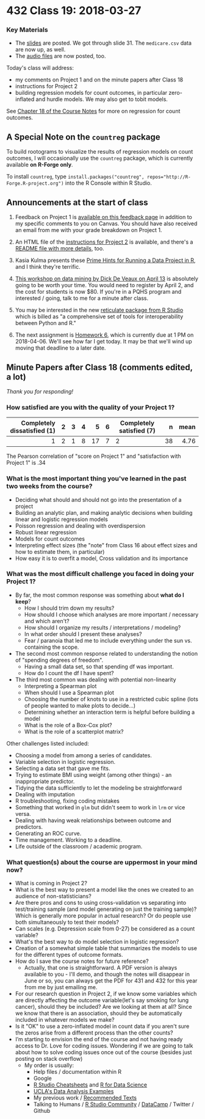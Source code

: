 # 432 Class 19: 2018-03-27

### Key Materials

- The [slides](https://github.com/THOMASELOVE/432-2018/tree/master/slides/class19) are posted. We got through slide 31. The `medicare.csv` data are now up, as well. 
- The [audio files](https://github.com/THOMASELOVE/432-2018/tree/master/slides/class19) are now posted, too.

Today's class will address:

- my comments on Project 1 and on the minute papers after Class 18
- instructions for Project 2
- building regression models for count outcomes, in particular zero-inflated and hurdle models. We may also get to tobit models.

See [Chapter 18 of the Course Notes](https://thomaselove.github.io/432-notes/modeling-a-count-outcome-in-ohio-smart.html#where-to-read-this-chapter-1) for more on regression for count outcomes.

## A Special Note on the `countreg` package

To build rootograms to visualize the results of regression models on count outcomes, I will occasionally use the `countreg` package, which is currently available **on R-Forge only**.

To install `countreg`, type `install.packages("countreg", repos="http://R-Forge.R-project.org")` into the R Console within R Studio.

## Announcements at the start of class

1. Feedback on Project 1 is [available on this feedback page](https://github.com/THOMASELOVE/432-2018/blob/master/projects/project1/FEEDBACK.md) in addition to my specific comments to you on Canvas. You should have also received an email from me with your grade breakdown on Project 1.

2. An HTML file of the [instructions for Project 2](https://htmlpreview.github.io/?https://github.com/THOMASELOVE/432-2018/blob/master/projects/project2/project2-instructions-432-2018.html) is available, and there's a [README file with more details](https://github.com/THOMASELOVE/432-2018/tree/master/projects/project2), too. 

3. Kasia Kulma presents these [Prime Hints for Running a Data Project in R](https://kkulma.github.io/2018-03-18-Prime-Hints-for-Running-a-data-project-in-R/), and I think they're terrific.

4. [This workshop on data mining by Dick De Veaux on April 13](http://www.bio.ri.ccf.org/ASA/cspring.html) is absolutely going to be worth your time. You would need to register by April 2, and the cost for students is now $80. If you're in a PQHS program and interested / going, talk to me for a minute after class.

5. You may be interested in the new [reticulate package from R Studio](https://blog.rstudio.com/2018/03/26/reticulate-r-interface-to-python/) which is billed as "a comprehensive set of tools for interoperability between Python and R."

6. The next assignment is [Homework 6](https://github.com/THOMASELOVE/432-2018/tree/master/assignments), which is currently due at 1 PM on 2018-04-06. We'll see how far I get today. It may be that we'll wind up moving that deadline to a later date.

## Minute Papers after Class 18 (comments edited, a lot)

*Thank you for responding!*

### How satisfied are you with the quality of your Project 1?

Completely dissatisfied (1) | 2 | 3 | 4 | 5 | 6 | Completely satisfied (7) | n | mean 
--------------------: | ---: | ---: | ---: | ---: | ---: | ----- | ---: | ---:
1 | 2 | 1 | 8 | 17 | 7 | 2 | 38 | 4.76

The Pearson correlation of "score on Project 1" and "satisfaction with Project 1" is .34

### What is the most important thing you've learned in the past two weeks from the course? 

- Deciding what should and should not go into the presentation of a project
- Building an analytic plan, and making analytic decisions when building linear and logistic regression models
- Poisson regression and dealing with overdispersion
- Robust linear regression 
- Models for count outcomes
- Interpreting effect sizes (the "note" from Class 16 about effect sizes and how to estimate them, in particular)
- How easy it is to overfit a model, Cross validation and its importance

### What was the most difficult challenge you faced in doing your Project 1? 

- By far, the most common response was something about **what do I keep**?
    - How I should trim down my results? 
    - How should I choose which analyses are more important / necessary and which aren't?
    - How should I organize my results / interpretations / modeling?
    - In what order should I present these analyses?
    - Fear / paranoia that led me to include everything under the sun vs. containing the scope.
- The second most common response related to understanding the notion of "spending degrees of freedom".
    - Having a small data set, so that spending df was important.
    - How do I count the df I have spent?
- The third most common was dealing with potential non-linearity
    - Interpreting a Spearman plot
    - When should I use a Spearman plot
    - Choosing the number of knots to use in a restricted cubic spline (lots of people wanted to make plots to decide...)
    - Determining whether an interaction term is helpful before building a model
    - What is the role of a Box-Cox plot?
    - What is the role of a scatterplot matrix?

Other challenges listed included:

- Choosing a model from among a series of candidates.
- Variable selection in logistic regression.
- Selecting a data set that gave me fits.
- Trying to estimate BMI using weight (among other things) - an inappropriate predictor.
- Tidying the data sufficiently to let the modeling be straightforward
- Dealing with imputation
- R troubleshooting, fixing coding mistakes
- Something that worked in `glm` but didn't seem to work in `lrm` or vice versa.
- Dealing with having weak relationships between outcome and predictors.
- Generating an ROC curve.
- Time management. Working to a deadline.
- Life outside of the classroom / academic program.

### What question(s) about the course are uppermost in your mind now?

- What is coming in Project 2?
- What is the best way to present a model like the ones we created to an audience of non-statisticians? 
- Are there pros and cons to using cross-validation vs separating into test/training sample (and model generating on just the training sample)?  Which is generally more popular in actual research?  Or do people use both simultaneously to test their models?
- Can scales (e.g. Depression scale from 0-27) be considered as a count variable? 
- What's the best way to do model selection in logistic regression?
- Creation of a somewhat simple table that summarizes the models to use for the different types of outcome formats. 
- How do I save the course notes for future reference?
    - Actually, that one is straightforward. A PDF version is always available to you - I'll demo, and though the notes will disappear in June or so, you can always get the PDF for 431 and 432 for this year from me by just emailing me.
- For our research question in Project 2, if we know some variables which are directly affecting the outcome variable(let's say smoking for lung cancer), should they be included? Are we looking at them at all? Since we know that there is an association, should they be automatically included in whatever models we make?
- Is it "OK" to use a zero-inflated model in count data if you aren't sure the zeros arise from a different process than the other counts?
- I’m starting to envision the end of the course and not having ready access to Dr. Love for coding issues. Wondering if we are going to talk about how to solve coding issues once out of the course (besides just posting on stack overflow) 
    - My order is usually:
        - Help files / documentation within R
        - Google
        - [R Studio Cheatsheets](https://www.rstudio.com/resources/cheatsheets/) and [R for Data Science](http://r4ds.had.co.nz/)
        - [UCLA's Data Analysis Examples](https://stats.idre.ucla.edu/other/dae/)
        - My previous work / [Recommended Texts](https://github.com/THOMASELOVE/432-2018/tree/master/texts)
        - Talking to Humans / [R Studio Community](https://community.rstudio.com/) / [DataCamp](https://www.datacamp.com/) / Twitter / Github


